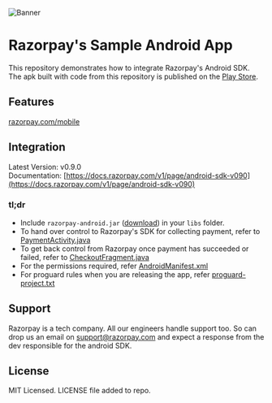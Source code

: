 ![Banner](https://rzp-mobile.s3.amazonaws.com/images/android-readme.png)

# Razorpay's Sample Android App

This repository demonstrates how to integrate Razorpay's Android SDK.    
The apk built with code from this repository is published on the [Play Store](https://play.google.com/store/apps/details?id=com.razorpay.sampleapp).

## Features

[razorpay.com/mobile](https://razorpay.com/mobile)

## Integration

Latest Version: v0.9.0    
Documentation: [https://docs.razorpay.com/v1/page/android-sdk-v090](https://docs.razorpay.com/v1/page/android-sdk-v090)

### tl;dr

- Include `razorpay-android.jar` ([download](http://downloads.razorpay.com/0.9.0/razorpay-android.jar)) in your `libs` folder.
- To hand over control to Razorpay's SDK for collecting payment, refer to [PaymentActivity.java](https://github.com/razorpay/razorpay-android-sample-app/blob/master/src/main/java/com/razorpay/sampleapp/PaymentActivity.java)
- To get back control from Razorpay once payment has succeeded or failed, refer to [CheckoutFragment.java](https://github.com/razorpay/razorpay-android-sample-app/blob/master/src/main/java/com/razorpay/sampleapp/CheckoutFragment.java)
- For the permissions required, refer [AndroidManifest.xml](https://github.com/razorpay/razorpay-android-sample-app/blob/master/src/main/AndroidManifest.xml)
- For proguard rules when you are releasing the app, refer [proguard-project.txt](https://github.com/razorpay/razorpay-android-sample-app/blob/master/proguard-project.txt)

## Support

Razorpay is a tech company. All our engineers handle support too. So can drop us an email on support@razorpay.com and expect a response from the dev responsible for the android SDK.

## License

MIT Licensed. LICENSE file added to repo.
